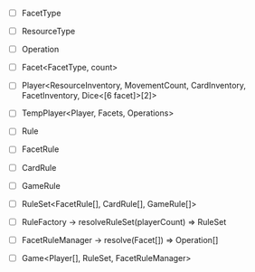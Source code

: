 - [ ] FacetType<enum>
- [ ] ResourceType<enum>

- [ ] Operation

- [ ] Facet<FacetType, count>
- [ ] Player<ResourceInventory, MovementCount, CardInventory, FacetInventory, Dice<[6 facet]>[2]>
- [ ] TempPlayer<Player, Facets, Operations>

- [ ] Rule
- [ ] FacetRule<Rule>
- [ ] CardRule<Rule>
- [ ] GameRule<Rule>
- [ ] RuleSet<FacetRule[], CardRule[], GameRule[]>
- [ ] RuleFactory -> resolveRuleSet(playerCount) => RuleSet

- [ ] FacetRuleManager -> resolve(Facet[]) => Operation[]

- [ ] Game<Player[], RuleSet, FacetRuleManager>
